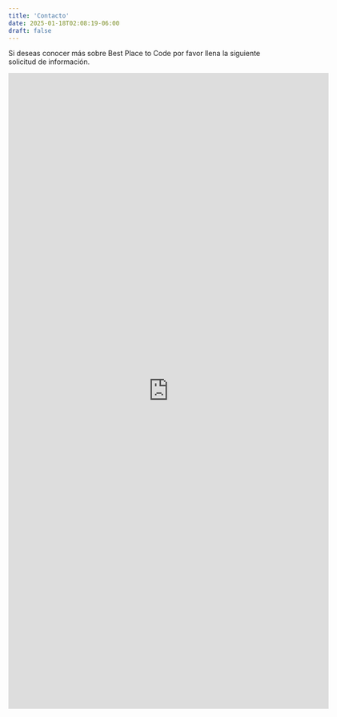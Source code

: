 ```yaml
---
title: 'Contacto'
date: 2025-01-18T02:08:19-06:00
draft: false
---
```


<p>Si deseas conocer más sobre Best Place to Code por favor llena la siguiente solicitud de información.</p>

<p><iframe frameborder="0" height="1270" marginheight="0" marginwidth="0" src="https://docs.google.com/forms/d/e/1FAIpQLScFguVq0ZpVeQWKviLVP2OwXwSyrWvwuCRP-ExDwzxEp1favQ/viewform?embedded=true" width="640">Loading...</iframe></p>

